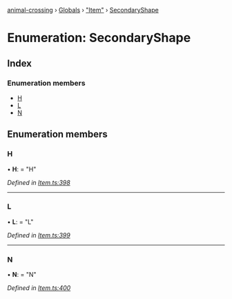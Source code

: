 [animal-crossing](../README.md) › [Globals](../globals.md) › ["Item"](../modules/_item_.md) › [SecondaryShape](_item_.secondaryshape.md)

# Enumeration: SecondaryShape

## Index

### Enumeration members

* [H](_item_.secondaryshape.md#h)
* [L](_item_.secondaryshape.md#l)
* [N](_item_.secondaryshape.md#n)

## Enumeration members

###  H

• **H**: = "H"

*Defined in [Item.ts:398](https://github.com/Norviah/animal-crossing/blob/cd5681f/module/types/Item.ts#L398)*

___

###  L

• **L**: = "L"

*Defined in [Item.ts:399](https://github.com/Norviah/animal-crossing/blob/cd5681f/module/types/Item.ts#L399)*

___

###  N

• **N**: = "N"

*Defined in [Item.ts:400](https://github.com/Norviah/animal-crossing/blob/cd5681f/module/types/Item.ts#L400)*
